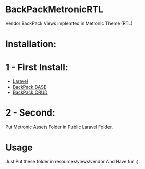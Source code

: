 # BackPackMetronicRTL
   Vendor BackPack Views implemted in Metronic Theme (RTL)

# Installation:

# 1 - First Install:

   * [Laravel](https://laravel.com/)
   * [BackPack BASE](https://laravel-backpack.readme.io/docs/install-on-laravel-55#section-2-backpackbase)
   * [BackPack CRUD](https://laravel-backpack.readme.io/docs/install-on-laravel-55#section-3-backpackcrud)
   
# 2 - Second:
   
   Put Metronic Assets Folder in Public Laravel Folder.

# Usage

   Just Put these folder in resources\views\vendor And Have fun :).

